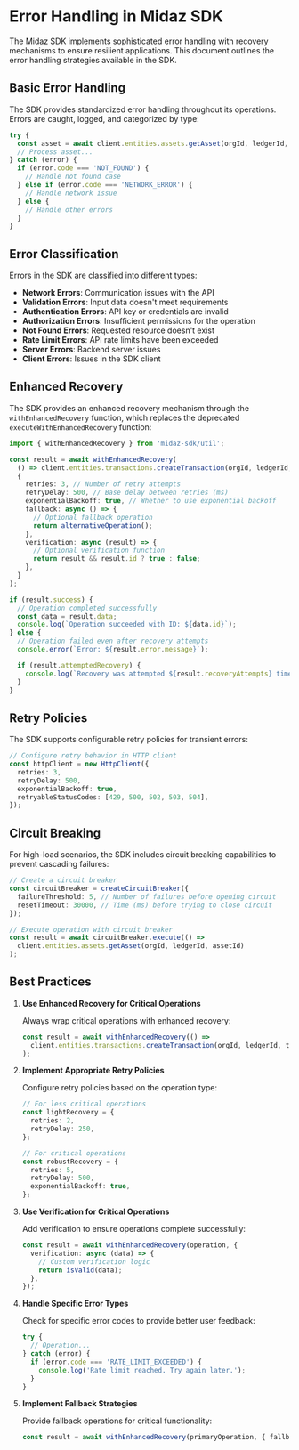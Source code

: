 # Error Handling in Midaz SDK

The Midaz SDK implements sophisticated error handling with recovery mechanisms to ensure resilient applications. This document outlines the error handling strategies available in the SDK.

## Basic Error Handling

The SDK provides standardized error handling throughout its operations. Errors are caught, logged, and categorized by type:

```typescript
try {
  const asset = await client.entities.assets.getAsset(orgId, ledgerId, assetId);
  // Process asset...
} catch (error) {
  if (error.code === 'NOT_FOUND') {
    // Handle not found case
  } else if (error.code === 'NETWORK_ERROR') {
    // Handle network issue
  } else {
    // Handle other errors
  }
}
```

## Error Classification

Errors in the SDK are classified into different types:

- **Network Errors**: Communication issues with the API
- **Validation Errors**: Input data doesn't meet requirements
- **Authentication Errors**: API key or credentials are invalid
- **Authorization Errors**: Insufficient permissions for the operation
- **Not Found Errors**: Requested resource doesn't exist
- **Rate Limit Errors**: API rate limits have been exceeded
- **Server Errors**: Backend server issues
- **Client Errors**: Issues in the SDK client

## Enhanced Recovery

The SDK provides an enhanced recovery mechanism through the `withEnhancedRecovery` function, which replaces the deprecated `executeWithEnhancedRecovery` function:

```typescript
import { withEnhancedRecovery } from 'midaz-sdk/util';

const result = await withEnhancedRecovery(
  () => client.entities.transactions.createTransaction(orgId, ledgerId, transaction),
  {
    retries: 3, // Number of retry attempts
    retryDelay: 500, // Base delay between retries (ms)
    exponentialBackoff: true, // Whether to use exponential backoff
    fallback: async () => {
      // Optional fallback operation
      return alternativeOperation();
    },
    verification: async (result) => {
      // Optional verification function
      return result && result.id ? true : false;
    },
  }
);

if (result.success) {
  // Operation completed successfully
  const data = result.data;
  console.log(`Operation succeeded with ID: ${data.id}`);
} else {
  // Operation failed even after recovery attempts
  console.error(`Error: ${result.error.message}`);

  if (result.attemptedRecovery) {
    console.log(`Recovery was attempted ${result.recoveryAttempts} times`);
  }
}
```

## Retry Policies

The SDK supports configurable retry policies for transient errors:

```typescript
// Configure retry behavior in HTTP client
const httpClient = new HttpClient({
  retries: 3,
  retryDelay: 500,
  exponentialBackoff: true,
  retryableStatusCodes: [429, 500, 502, 503, 504],
});
```

## Circuit Breaking

For high-load scenarios, the SDK includes circuit breaking capabilities to prevent cascading failures:

```typescript
// Create a circuit breaker
const circuitBreaker = createCircuitBreaker({
  failureThreshold: 5, // Number of failures before opening circuit
  resetTimeout: 30000, // Time (ms) before trying to close circuit
});

// Execute operation with circuit breaker
const result = await circuitBreaker.execute(() =>
  client.entities.assets.getAsset(orgId, ledgerId, assetId)
);
```

## Best Practices

1. **Use Enhanced Recovery for Critical Operations**

   Always wrap critical operations with enhanced recovery:

   ```typescript
   const result = await withEnhancedRecovery(() =>
     client.entities.transactions.createTransaction(orgId, ledgerId, transaction)
   );
   ```

2. **Implement Appropriate Retry Policies**

   Configure retry policies based on the operation type:

   ```typescript
   // For less critical operations
   const lightRecovery = {
     retries: 2,
     retryDelay: 250,
   };

   // For critical operations
   const robustRecovery = {
     retries: 5,
     retryDelay: 500,
     exponentialBackoff: true,
   };
   ```

3. **Use Verification for Critical Operations**

   Add verification to ensure operations complete successfully:

   ```typescript
   const result = await withEnhancedRecovery(operation, {
     verification: async (data) => {
       // Custom verification logic
       return isValid(data);
     },
   });
   ```

4. **Handle Specific Error Types**

   Check for specific error codes to provide better user feedback:

   ```typescript
   try {
     // Operation...
   } catch (error) {
     if (error.code === 'RATE_LIMIT_EXCEEDED') {
       console.log('Rate limit reached. Try again later.');
     }
   }
   ```

5. **Implement Fallback Strategies**

   Provide fallback operations for critical functionality:

   ```typescript
   const result = await withEnhancedRecovery(primaryOperation, { fallback: alternativeOperation });
   ```
